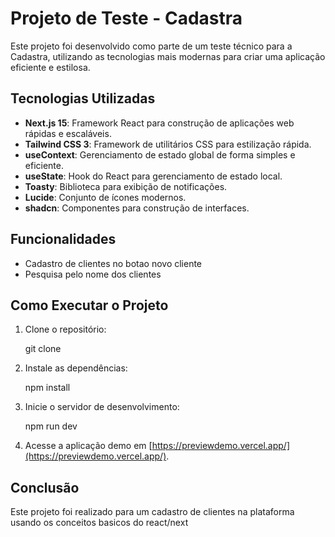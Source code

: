 # Projeto de Teste - Cadastra

Este projeto foi desenvolvido como parte de um teste técnico para a Cadastra, utilizando as tecnologias mais modernas para criar uma aplicação eficiente e estilosa.

## Tecnologias Utilizadas

- **Next.js 15**: Framework React para construção de aplicações web rápidas e escaláveis.
- **Tailwind CSS 3**: Framework de utilitários CSS para estilização rápida.
- **useContext**: Gerenciamento de estado global de forma simples e eficiente.
- **useState**: Hook do React para gerenciamento de estado local.
- **Toasty**: Biblioteca para exibição de notificações.
- **Lucide**: Conjunto de ícones modernos.
- **shadcn**: Componentes para construção de interfaces.

## Funcionalidades

- Cadastro de clientes no botao novo cliente
- Pesquisa pelo nome dos clientes
## Como Executar o Projeto

1. Clone o repositório:

   git clone

2. Instale as dependências:

   npm install

3. Inicie o servidor de desenvolvimento:

   npm run dev

4. Acesse a aplicação demo em [https://previewdemo.vercel.app/](https://previewdemo.vercel.app/).

## Conclusão

Este projeto foi realizado para um cadastro de clientes na plataforma usando os conceitos basicos do react/next
